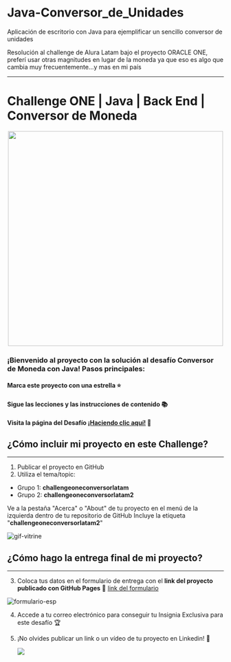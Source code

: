 # Java-Conversor_de_Unidades
Aplicación de escritorio con Java para ejemplificar un sencillo conversor de unidades

Resolución al challenge de Alura Latam bajo el proyecto ORACLE ONE, preferí usar otras magnitudes en lugar de la moneda ya que eso es algo que cambia muy frecuentemente...y mas en mi país

-----------------------------------------------------------------------------------------------------------------------------------------------------------------------

#  Challenge ONE | Java | Back End | Conversor de Moneda

<p align="center" >
     <img width="500" heigth="300" src="https://user-images.githubusercontent.com/91544872/163816727-d48d3cdc-1cd8-445a-8b1c-90ed35431805.png">
</p>

### ¡Bienvenido al proyecto con la solución al desafío Conversor de Moneda con Java! Pasos principales:

#### Marca este proyecto con una estrella ⭐
#### Sigue las lecciones y las instrucciones de contenido 📚
#### Visita la página del Desafío [¡Haciendo clic aquí!](https://www.aluracursos.com/challenges/oracle-one-java) 📃

## ¿Cómo incluir mi proyecto en este Challenge?
---

1) Publicar el proyecto en GitHub
2) Utiliza el tema/topic:

 - Grupo 1: **challengeoneconversorlatam**
 - Grupo 2: **challengeoneconversorlatam2**

Ve a la pestaña "Acerca" o "About" de tu proyecto en el menú de la izquierda dentro de tu repositorio de GitHub
Incluye la etiqueta "**challengeoneconversorlatam2**"

![gif-vitrine](https://user-images.githubusercontent.com/91544872/153601047-62aee6cb-e3cf-42b3-92c3-7130c996113f.gif)

## ¿Cómo hago la entrega final de mi proyecto?
---

3) Coloca tus datos en el formulario de entrega con el **link del proyecto publicado con GitHub Pages**
🔹 [link del formulario](https://lp.alura.com.br/alura-latam-lp-entrega-de-challenge-one-esp)

![formulario-esp](https://user-images.githubusercontent.com/91544872/179625558-4dda7e69-bdaf-4a79-9ca9-82cf8fede9de.png)

4) Accede a tu correo electrónico para conseguir tu Insignia Exclusiva para este desafío 🏆
5) ¡No olvides publicar un link o un vídeo de tu proyecto en Linkedin! 🏁

     <a href="https://www.linkedin.com/company/alura-latam/mycompany/" target="_blank"><img src="https://img.shields.io/badge/-LinkedIn-%230077B5?style=for-the-badge&logo=linkedin&logoColor=white" target="_blank"></a>


